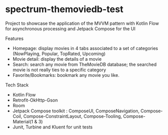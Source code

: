 # spectrum-themoviedb-test
Project to showcase the application of the MVVM pattern with Kotlin Flow for asynchronous processing and Jetpack Compose for the UI

Features

- Homepage: display movies in 4 tabs associated to a set of categories (NowPlaying, Popular, TopRated, Upcoming)
- Movie detail: display the details of a movie
- Search: search any movie from TheMovieDB database; the searched movie is not really ties to a specific category
- Favorite/Bookmarks: bookmark any movie you like.


Tech Stack
- Kotlin Flow
- Retrofit-OkHttp-Gson
- Room
- Jetpack Compose toolkit : ComposeUI, ComposeNavigation, Compose-Coil, Compose-ConstraintLayout, Compose-Tooling, Compose-Material(1 & 3)
- Junit, Turbine and Kluent for unit tests
